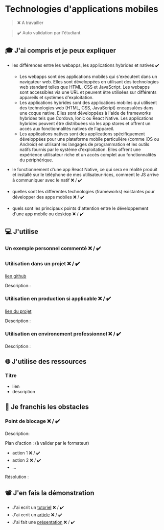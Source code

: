 # Technologies d'applications mobiles

> ❌ A travailler

> ✔️ Auto validation par l'étudiant

## 🎓 J'ai compris et je peux expliquer

- les différences entre les webapps, les applications hybrides et natives ✔️
    * Les webapps sont des applications mobiles qui s'exécutent dans un navigateur web. Elles sont développées en utilisant des technologies web standard telles que HTML, CSS et JavaScript. Les webapps sont accessibles via une URL et peuvent être utilisées sur différents appareils et systèmes d'exploitation.
    * Les applications hybrides sont des applications mobiles qui utilisent des technologies web (HTML, CSS, JavaScript) encapsulées dans une coque native. Elles sont développées à l'aide de frameworks hybrides tels que Cordova, Ionic ou React Native. Les applications hybrides peuvent être distribuées via les app stores et offrent un accès aux fonctionnalités natives de l'appareil.
    * Les applications natives sont des applications spécifiquement développées pour une plateforme mobile particulière (comme iOS ou Android) en utilisant les langages de programmation et les outils natifs fournis par le système d'exploitation. Elles offrent une expérience utilisateur riche et un accès complet aux fonctionnalités du périphérique.

- le fonctionnement d'une app React Native, ce qui sera en réalité produit et installé sur le téléphone de mes utilisateur·rices, comment le JS arrive à communiquer avec le natif ❌ / ✔️
- quelles sont les différentes technologies (frameworks) existantes pour développer des apps mobiles ❌ / ✔️
- quels sont les principaux points d'attention entre le développement d'une app mobile ou desktop ❌ / ✔️

## 💻 J'utilise

### Un exemple personnel commenté ❌ / ✔️

### Utilisation dans un projet ❌ / ✔️

[lien github](...)

Description :

### Utilisation en production si applicable ❌ / ✔️

[lien du projet](...)

Description :

### Utilisation en environement professionnel ❌ / ✔️

Description :

## 🌐 J'utilise des ressources

### Titre

- lien
- description

## 🚧 Je franchis les obstacles

### Point de blocage ❌ / ✔️

Description:

Plan d'action : (à valider par le formateur)

- action 1 ❌ / ✔️
- action 2 ❌ / ✔️
- ...

Résolution :

## 📽️ J'en fais la démonstration

- J'ai ecrit un [tutoriel](...) ❌ / ✔️
- J'ai ecrit un [article](...) ❌ / ✔️
- J'ai fait une [présentation](...) ❌ / ✔️
